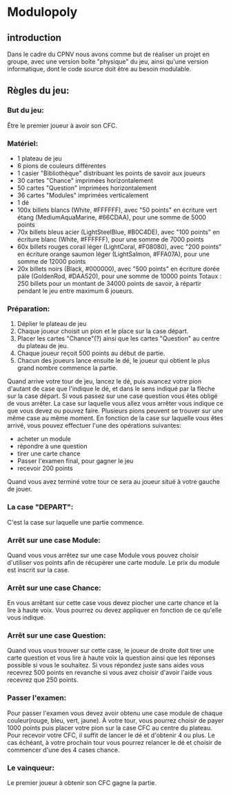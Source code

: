 # Modulopoly

## introduction
Dans le cadre du CPNV nous avons comme but de réaliser un projet en groupe, avec une version boîte "physique" du jeu, ainsi qu'une version informatique, dont le code source doit être au besoin modulable.

## Règles du jeu:
### But du jeu:
Être le premier joueur à avoir son CFC.

### Matériel:
- 1 plateau de jeu
- 6 pions de couleurs différentes
- 1 casier "Bibliothèque" distribuant les points de savoir aux joueurs
- 30 cartes "Chance" imprimées horizontalement
- 50 cartes "Question" imprimées horizontalement
- 36 cartes "Modules" imprimées verticalement
- 1 dé
- 100x billets blancs (White, #FFFFFF), 
avec "50 points" en écriture vert étang (MediumAquaMarine, #66CDAA), pour une somme de 5000 points
- 70x billets bleus acier (LightSteelBlue, #B0C4DE), 
avec "100 points" en écriture blanc (White, #FFFFFF), pour une somme de 7000 points
- 60x billets rouges corail léger (LightCoral, #F08080), 
avec "200 points" en écriture orange saumon léger (LightSalmon, #FFA07A), pour une somme de 12000 points
- 20x billets noirs (Black, #000000), avec "500 points" en écriture dorée pâle (GoldenRod, #DAA520), pour une somme de 10000 points
Totaux : 250 billets pour un montant de 34000 points de savoir, à répartir pendant le jeu entre maximum 6 joueurs.


### Préparation:
1. Déplier le plateau de jeu
2. Chaque joueur choisit un pion et le place sur la case départ.
3. Placer les cartes "Chance"(?) ainsi que les cartes "Question" au centre du plateau de jeu. 
4. Chaque joueur reçoit 500 points au début de partie.
5. Chacun des joueurs lance ensuite le dé, le joueur qui obtient le plus grand nombre    commence la partie.

Quand arrive votre tour de jeu, lancez le dé, puis avancez votre pion d'autant de case que l'indique le dé, et dans le sens indiqué par la flèche sur la case départ. Si vous passez sur une case question vous êtes obligé de vous arrêter.
La case sur laquelle vous allez vous arrêter vous indique ce que vous devez ou pouvez faire.
Plusieurs pions peuvent se trouver sur une même case au même moment.
En fonction de la case sur laquelle vous êtes arrivé, vous pouvez effectuer l'une des opérations suivantes:

- acheter un module
- répondre à une question
- tirer une carte chance
- Passer l'examen final, pour gagner le jeu
- recevoir 200 points

Quand vous avez terminé votre tour ce sera au joueur situé à votre gauche de jouer.

### La case "DEPART":
C'est la case sur laquelle une partie commence.

### Arrêt sur une case Module:
Quand vous vous arrêtez sur une case Module vous pouvez choisir d'utiliser vos points afin de récupérer une carte module. Le prix du module est inscrit sur la case.

### Arrêt sur une case Chance:
En vous arrêtant sur cette case vous devez piocher une carte chance et la lire à haute voix. Vous pourrez ou devez appliquer en fonction de ce qu'elle vous indique.

### Arrêt sur une case Question:
Quand vous vous trouver sur cette case, le joueur de droite doit tirer une carte question et vous lire à haute voix la question ainsi que les réponses possible si vous le souhaitez. Si vous répondez juste sans aides vous recevrez 500 points en revanche si vous avez choisir d'avoir l'aide vous recevrez que 250 points.

### Passer l'examen:
Pour passer l'examen vous devez avoir obtenu une case module de chaque couleur(rouge, bleu, vert, jaune). À votre tour, vous pourrez choisir de payer 1000 points puis placer votre pion sur la case CFC au centre du plateau. Pour recevoir votre CFC, il suffit de lancer le dé et d'obtenir 4 ou plus. Le cas échéant, à votre prochain tour vous pourrez relancer le dé et choisir de commencer d'une des 4 cases chance.

### Le vainqueur:
Le premier joueur à obtenir son CFC gagne la partie.
